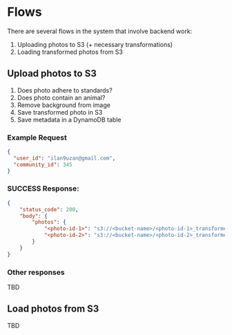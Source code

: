 # Flows
There are several flows in the system that involve backend work:
1. Uploading photos to S3 (+ necessary transformations)
2. Loading transformed photos from S3

## Upload photos to S3
1. Does photo adhere to standards?
2. Does photo contain an animal?
3. Remove background from image
4. Save transformed photo in S3
5. Save metadata in a DynamoDB table

### Example Request
```json
{
  "user_id": "ilan9uzan@gmail.com",
  "community_id": 345
}
```

### SUCCESS Response:
```json
{
    "status_code": 200,
    "body": {
        "photos": {
            "<photo-id-1>": "s3://<bucket-name>/<photo-id-1>_transformed.png",
            "<photo-id-2>": "s3://<bucket-name>/<photo-id-2>_transformed.png"
        }
    }
}
```

### Other responses
TBD

## Load photos from S3
TBD